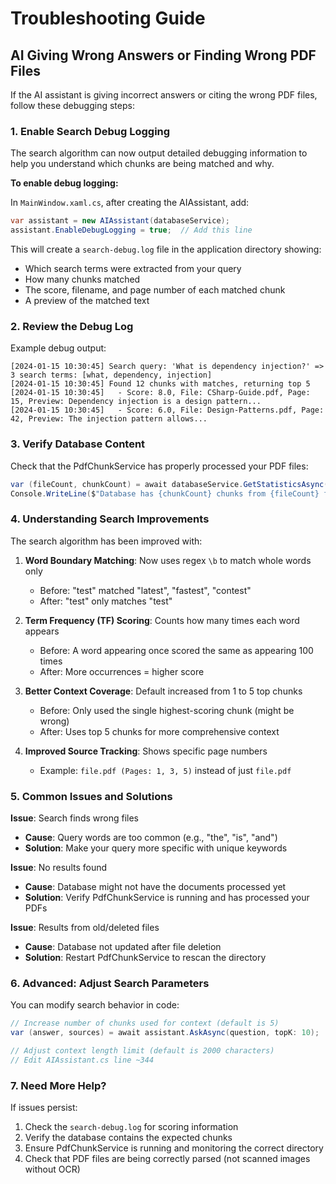 # Troubleshooting Guide

## AI Giving Wrong Answers or Finding Wrong PDF Files

If the AI assistant is giving incorrect answers or citing the wrong PDF files, follow these debugging steps:

### 1. Enable Search Debug Logging

The search algorithm can now output detailed debugging information to help you understand which chunks are being matched and why.

**To enable debug logging:**

In `MainWindow.xaml.cs`, after creating the AIAssistant, add:

```csharp
var assistant = new AIAssistant(databaseService);
assistant.EnableDebugLogging = true;  // Add this line
```

This will create a `search-debug.log` file in the application directory showing:
- Which search terms were extracted from your query
- How many chunks matched
- The score, filename, and page number of each matched chunk
- A preview of the matched text

### 2. Review the Debug Log

Example debug output:
```
[2024-01-15 10:30:45] Search query: 'What is dependency injection?' => 3 search terms: [what, dependency, injection]
[2024-01-15 10:30:45] Found 12 chunks with matches, returning top 5
[2024-01-15 10:30:45]   - Score: 8.0, File: CSharp-Guide.pdf, Page: 15, Preview: Dependency injection is a design pattern...
[2024-01-15 10:30:45]   - Score: 6.0, File: Design-Patterns.pdf, Page: 42, Preview: The injection pattern allows...
```

### 3. Verify Database Content

Check that the PdfChunkService has properly processed your PDF files:

```csharp
var (fileCount, chunkCount) = await databaseService.GetStatisticsAsync();
Console.WriteLine($"Database has {chunkCount} chunks from {fileCount} files");
```

### 4. Understanding Search Improvements

The search algorithm has been improved with:

1. **Word Boundary Matching**: Now uses regex `\b` to match whole words only
   - Before: "test" matched "latest", "fastest", "contest"
   - After: "test" only matches "test"

2. **Term Frequency (TF) Scoring**: Counts how many times each word appears
   - Before: A word appearing once scored the same as appearing 100 times
   - After: More occurrences = higher score

3. **Better Context Coverage**: Default increased from 1 to 5 top chunks
   - Before: Only used the single highest-scoring chunk (might be wrong)
   - After: Uses top 5 chunks for more comprehensive context

4. **Improved Source Tracking**: Shows specific page numbers
   - Example: `file.pdf (Pages: 1, 3, 5)` instead of just `file.pdf`

### 5. Common Issues and Solutions

**Issue**: Search finds wrong files
- **Cause**: Query words are too common (e.g., "the", "is", "and")
- **Solution**: Make your query more specific with unique keywords

**Issue**: No results found
- **Cause**: Database might not have the documents processed yet
- **Solution**: Verify PdfChunkService is running and has processed your PDFs

**Issue**: Results from old/deleted files
- **Cause**: Database not updated after file deletion
- **Solution**: Restart PdfChunkService to rescan the directory

### 6. Advanced: Adjust Search Parameters

You can modify search behavior in code:

```csharp
// Increase number of chunks used for context (default is 5)
var (answer, sources) = await assistant.AskAsync(question, topK: 10);

// Adjust context length limit (default is 2000 characters)
// Edit AIAssistant.cs line ~344
```

### 7. Need More Help?

If issues persist:
1. Check the `search-debug.log` for scoring information
2. Verify the database contains the expected chunks
3. Ensure PdfChunkService is running and monitoring the correct directory
4. Check that PDF files are being correctly parsed (not scanned images without OCR)
